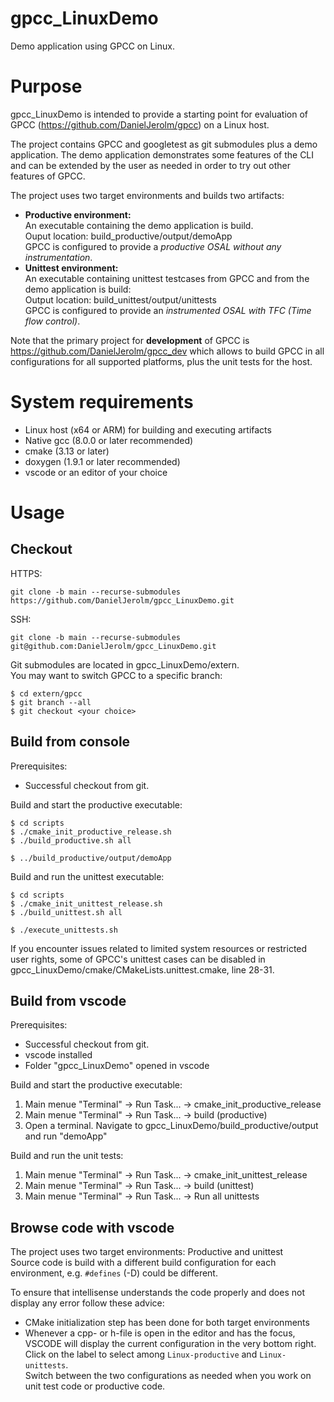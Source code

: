 # gpcc_LinuxDemo
Demo application using GPCC on Linux.

# Purpose
gpcc_LinuxDemo is intended to provide a starting point for evaluation of GPCC (https://github.com/DanielJerolm/gpcc) on
a Linux host.

The project contains GPCC and googletest as git submodules plus a demo application. The demo application demonstrates
some features of the CLI and can be extended by the user as needed in order to try out other features of GPCC.

The project uses two target environments and builds two artifacts:
- __Productive environment:__  
  An executable containing the demo application is build.  
  Ouput location: build_productive/output/demoApp  
  GPCC is configured to provide a _productive OSAL without any instrumentation_.  
- __Unittest environment:__  
  An executable containing unittest testcases from GPCC and from the demo application is build:  
  Output location: build_unittest/output/unittests  
  GPCC is configured to provide an _instrumented OSAL with TFC (Time flow control)_.

Note that the primary project for __development__ of GPCC is https://github.com/DanielJerolm/gpcc_dev which allows to
build GPCC in all configurations for all supported platforms, plus the unit tests for the host.

# System requirements
- Linux host (x64 or ARM) for building and executing artifacts
- Native gcc (8.0.0 or later recommended)
- cmake (3.13 or later)
- doxygen (1.9.1 or later recommended)
- vscode or an editor of your choice

# Usage
## Checkout
HTTPS:

`git clone -b main --recurse-submodules https://github.com/DanielJerolm/gpcc_LinuxDemo.git`

SSH:

`git clone -b main --recurse-submodules git@github.com:DanielJerolm/gpcc_LinuxDemo.git`

Git submodules are located in gpcc_LinuxDemo/extern.  
You may want to switch GPCC to a specific branch:  
```
$ cd extern/gpcc
$ git branch --all
$ git checkout <your choice>
```

## Build from console
Prerequisites:
- Successful checkout from git.

Build and start the productive executable:
```
$ cd scripts
$ ./cmake_init_productive_release.sh
$ ./build_productive.sh all

$ ../build_productive/output/demoApp
```

Build and run the unittest executable:
```
$ cd scripts
$ ./cmake_init_unittest_release.sh
$ ./build_unittest.sh all

$ ./execute_unittests.sh
```

If you encounter issues related to limited system resources or restricted user rights, some of GPCC's unittest cases
can be disabled in gpcc_LinuxDemo/cmake/CMakeLists.unittest.cmake, line 28-31.

## Build from vscode
Prerequisites:
- Successful checkout from git.
- vscode installed
- Folder "gpcc_LinuxDemo" opened in vscode

Build and start the productive executable:
1. Main menue "Terminal" -> Run Task... -> cmake_init_productive_release
2. Main menue "Terminal" -> Run Task... -> build (productive)
3. Open a terminal. Navigate to gpcc_LinuxDemo/build_productive/output and run "demoApp"

Build and run the unit tests:
1. Main menue "Terminal" -> Run Task... -> cmake_init_unittest_release
2. Main menue "Terminal" -> Run Task... -> build (unittest)
3. Main menue "Terminal" -> Run Task... -> Run all unittests

## Browse code with vscode
The project uses two target environments: Productive and unittest  
Source code is build with a different build configuration for each environment, e.g. `#defines` (-D) could be different.

To ensure that intellisense understands the code properly and does not display any error follow these advice:
- CMake initialization step has been done for both target environments
- Whenever a cpp- or h-file is open in the editor and has the focus, VSCODE will display the current configuration in
  the very bottom right.  
  Click on the label to select among `Linux-productive` and `Linux-unittests`.  
  Switch between the two configurations as needed when you work on unit test code or productive code.
